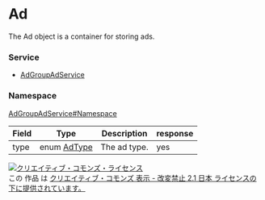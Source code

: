 

# Ad

The Ad object is a container for storing ads.

### Service

+ [AdGroupAdService](../../services/AdGroupAdService.md)

### Namespace

[AdGroupAdService#Namespace](../../services/AdGroupAdService.md#namespace)

| Field | Type | Description | response |
| ----- | ---- | ----------- | -------- |
| type | enum [AdType](./AdType.md) | The ad type. | yes | |

<a rel="license" href="http://creativecommons.org/licenses/by-nd/2.1/jp/"><img alt="クリエイティブ・コモンズ・ライセンス" style="border-width:0" src="https://i.creativecommons.org/l/by-nd/2.1/jp/88x31.png" /></a><br />この 作品 は <a rel="license" href="http://creativecommons.org/licenses/by-nd/2.1/jp/">クリエイティブ・コモンズ 表示 - 改変禁止 2.1 日本 ライセンスの下に提供されています。</a>
